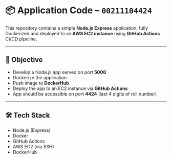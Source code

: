 # 📦 Application Code – `00211104424`

This repository contains a simple **Node.js Express** application, fully Dockerized and deployed to an **AWS EC2 instance** using **GitHub Actions** CI/CD pipeline.

---

## 🎯 Objective

- Develop a Node.js app served on port **5000**
- Dockerize the application
- Push image to **DockerHub**
- Deploy the app to an EC2 instance via **GitHub Actions**
- App should be accessible on port **4424** (last 4 digits of roll number)

---

## 🛠️ Tech Stack

- Node.js (Express)
- Docker
- GitHub Actions
- AWS EC2 (via SSH)
- DockerHub


